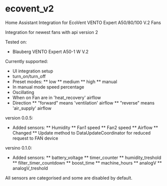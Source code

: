 # ecovent_v2
Home Assistant Integration for EcoVent VENTO Expert A50/80/100 V.2 Fans

Integration for newest fans with api version 2

Tested on:
* Blauberg VENTO Expert A50-1 W V.2

Currently supported:
* UI integration setup
* turn_on/turn_off
* Preset modes:
** low
** medium
** high
** manual
* In manual mode speed percentage
* Oscillating
* When on Fan are in 'heat_recovery' airflow
* Direction
** "forward" means 'ventilation' airflow
** "reverse" means 'air_supply' airflow

version 0.0.5:
* Added sensors:
** Humidity
** Fan1 speed
** Fan2 speed
** Airflow
** Changed
** Update method to DataUpdateCoordinator for reduced request to FAN device

versino 0.1.0:
* Added sensors:
** battery_voltage
** timer_counter
** humidity_treshold
** filter_timer_countdown
** boost_time
** machine_hours
** analogV
** analogV_treshold

All sensors are categorised and some are disabled by default.
